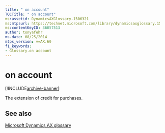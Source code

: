 ```yaml
---
title: " on account"
TOCTitle: " on account"
ms:assetid: DynamicsAXGlossary.1506321
ms:mtpsurl: https://technet.microsoft.com/library/dynamicsaxglossary.1506321(v=AX.60)
ms:contentKeyID: 36057513
author: tonyafehr
ms.date: 08/25/2014
mtps_version: v=AX.60
f1_keywords:
- Glossary.on account
---
```


# on account


[!INCLUDE[archive-banner](includes/archive-banner.md)]

The extension of credit for purchases.

## See also

[Microsoft Dynamics AX glossary](glossary/microsoft-dynamics-ax-glossary.md)

  


